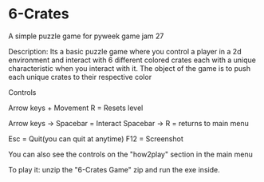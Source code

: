 # 6-Crates
A simple puzzle game for pyweek game jam 27

Description:
Its a basic puzzle game where you control a player in a 2d environment and interact with 6 different colored crates each with a unique characteristic when you interact with it. The object of the game is to push each unique crates to their respective color 

Controls

Arrow keys + Movement
R = Resets level

Arrow keys -> Spacebar = Interact
Spacebar -> R = returns to main menu

Esc = Quit(you can quit at anytime)
F12 = Screenshot

You can also see the controls on the "how2play" section in the main menu

To play it: unzip the "6-Crates Game" zip and run the exe inside.
